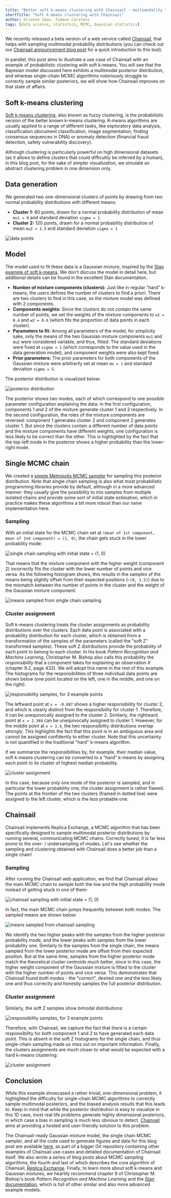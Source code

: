 ```yaml
---
title: "Better soft k-means clustering with Chainsail - multimodality treated right"
shortTitle: "Soft k-means clustering with Chainsail"
author: Etienne Jean, Simeon Carstens
tags: [data science, statistics, MCMC, bayesian statistics]
---
```


<!-- TODO: The link to the anouncement blog post is not working until PR #1256 lands. Make sure the link is right before merging this one. -->

We recently released a beta version of a web service called [Chainsail](https://chainsail.io/), that helps with sampling multimodal probability distributions (you can check out our [Chainsail announcement blog post](https://www.tweag.io/blog/2022-08-09-chainsail-announcement/) for a quick introduction to this tool).

In parallel, this post aims to illustrate a use case of Chainsail with an example of probabilistic clustering with soft k-means.
You will see that the Bayesian model discussed here exhibits a multimodal posterior distribution, and whereas single-chain MCMC algorithms notoriously struggle to correctly sample similar posteriors, we will show how Chainsail improves on that state of affairs.

## Soft k-means clustering

[Soft k-means clustering](https://en.wikipedia.org/wiki/Fuzzy_clustering), also known as fuzzy clustering, is the probabilistic version of the better known k-means clustering.
K-means algorithms are usually applied to a range of different tasks, like exploratory data analysis, classification (document classification, image segmentation, finding consensus sequences in DNA) or anomaly detection (financial fraud detection, safety vulnerability discovery).

Although clustering is particularly powerful on high dimensional datasets (as it allows to define clusters that could difficultly be inferred by a human), in this blog post, for the sake of simpler visualization, we simulate an abstract clustering problem in one dimension only.

## Data generation

We generated two one-dimensional clusters of points by drawing from two normal probability distributions with different means:

- **Cluster 1:** 80 points, drawn for a normal probability distribution of mean `mu1 = 0` and standard deviation `sigma = 1`
- **Cluster 2:** 120 points, drawn for a normal probability distribution of mean `mu2 = 1.5` and standard deviation `sigma = 1`

![data points](./data_points_1D.png)

## Model

The model used to fit these data is a Gaussian mixture, inspired by the [Stan example of soft k-means](https://mc-stan.org/docs/2_21/stan-users-guide/soft-k-means.html).
We don't discuss the model in detail here, but additional details can be found in the excellent Stan documentation.

- **Number of mixture components (clusters):** Just like in regular "hard" k-means, the users defines the number of clusters to find a priori. There are two clusters to find in this case, so the mixture model was defined with 2 components.
- **Components weights:** Since the clusters do not contain the same number of points, we set the weights of the mixture components to `w1 = 0.4` and `w2 = 0.6` (which fits the proportion of data points in each cluster).
- **Parameters to fit:** Among all parameters of the model, for simplicity sake, only the means of the two Gaussian mixture components `mu1` and `mu2` were considered variable, and thus, fitted. The standard deviations were fixed at `sigma = 1` (which corresponds to the value used in the data generation model), and component weights were also kept fixed.
- **Prior parameters:** The prior parameters for both components of the Gaussian mixture were arbitrarily set at mean `mu = 1` and standard deviation `sigma = 5`.

The posterior distribution is visualized below:

![posterior distribution](./posterior_1D.png)

The posterior shows two modes, each of which correspond to one possible parameter configuration explaining the data: in the first configuration, components 1 and 2 of the mixture generate cluster 1 and 2 respectively.
In the second configuration, the roles of the mixture components are reversed: component 1 generates cluster 2 and component 2 generates cluster 1.
But since the clusters contain a different number of data points and the mixture components have different weights, one configuration is less likely to be correct than the other.
This is highlighted by the fact that the top-left mode in the posterior shows a higher probability than the lower-right mode.

## Single MCMC chain

We created a [simple Metropolis MCMC sampler](https://www.tweag.io/blog/2019-10-25-mcmc-intro1/) for sampling this posterior distribution.
Note that single chain sampling is also what most probabilistic programming libraries provide by default, although in a more advanced manner: they usually give the possibility to mix samples from multiple isolated chains and provide some sort of initial state estimation, which in practice makes these algorithms a bit more robust than our naive implementation here.

### Sampling

With an initial state for the MCMC chain set at `(mean of 1st component, mean of 2nd component) = (1, 0)`, the chain gets stuck in the lower probability mode:

![single chain sampling with initial state = (1, 0)](./sampling_sc_initstate-1-0.png)

That means that the mixture component with the higher weight (component 2) incorrectly fits the cluster with the lower number of points and vice versa.
As the following histogram shows, this results in the samples of the means being slightly offset from their expected positions (`~(0, 1.5)`) due to the mismatch between the number of points in the cluster and the weight of the Gaussian mixture component:

![means sampled from single chain sampling](./samples_means_sc_initstate-1-0.png)

### Cluster assignment

Soft k-means clustering treats the cluster assignments as probability distributions over the clusters.
Each data point is associated with a probability distribution for each cluster, which is obtained from a transformation of the samples of the parameters (called the "soft Z" transformed samples).
These soft Z distributions provide the probability of each point to belong to each cluster.
In his book _Pattern Recognition and Machine Learning_, Christopher M. Bishop also calls this probability the _responsibility_ that a component takes for explaining an observation _X_ (chapter 9.2, page 432).
We will adopt this name in the rest of this example.
The histograms for the responsibilities of three individual data points are shown below (one point located on the left, one in the middle, and one on the right):

![responsibility samples, for 3 example points](./soft-z_samples_sc3.png)

The leftward point at `x = -0.687` shows a higher responsibility for cluster 2, and which is clearly distinct from the responsibility for cluster 1.
Therefore, it can be unequivocally assigned to the cluster 2.
Similarly, the rightward point at `x = 2.369` can be unequivocally assigned to cluster 1.
However, for the middle point at `x = 1.4`, the two responsibility distributions overlap strongly.
This highlights the fact that this point is in an ambiguous area and cannot be assigned confidently to either cluster.
Note that this uncertainty is not quantified in the traditional "hard" k-means algorithm.

If we summarize the responsibilities by, for example, their median value, soft k-means clustering can be converted to a "hard" k-means by assigning each point to its cluster of highest median probability.

![cluster assignment](./cluster_assignment_sc_initstate-1-0.png)

In this case, because only one mode of the posterior is sampled, and in particular the lower probability one, the cluster assignment is rather flawed.
The points at the frontier of the two clusters (framed in dotted line) were assigned to the left cluster, which is the less probable one.

## Chainsail

Chainsail implements Replica Exchange, a MCMC algorithm that has been specifically designed to sample multimodal posterior distributions by running several, communicating MCMC chains.
Correctly tuned, it is far less prone to the over- / undersampling of modes.
Let's see whether the sampling and clustering obtained with Chainsail does a better job than a single chain!

### Sampling

After running the Chainsail web application, we find that Chainsail allows the main MCMC chain to sample both the low and the high probability mode instead of getting stuck in one of them:

![chainsail sampling with initial state = (1, 0)](./sampling_chainsail_initstate-1-0.png)

In fact, the main MCMC chain jumps frequently between both modes.
The sampled means are shown below:

![means sampled from chainsail sampling](./samples_means_chainsail_initstate-1-0.png)

We identify the two higher peaks with the samples from the higher posterior probability mode, and the lower peaks with samples from the lower probability one.
Similarly to the samples from the single chain, the means sampled from the lower posterior mode are offset from their expected position.
But at the same time, samples from the higher posterior mode match the theoretical cluster centroids much better, since in this case, the higher weight component of the Gaussian mixture is fitted to the cluster with the higher number of points and vice versa.
This demonstrates that Chainsail found _both_ modes - the "correct", desired one _and_ the less likely one and thus correctly and honestly samples the full posterior distribution.

### Cluster assignment

Similarly, the soft Z samples show bimodal distributions:

![responsibility samples, for 3 example points](./soft-z_samples_chainsail3.png)

Therefore, with Chainsail, we capture the fact that there is a certain responsibility for _both_ component 1 and 2 to have generated each data point.
This is absent in the soft Z histograms for the single chain, and thus single-chain sampling made us miss out on important information.
Finally, the clusters assignments are much closer to what would be expected with a hard k-means clustering:

![cluster assignment](./cluster_assignment_chainsail_initstate-1-0.png)

## Conclusion

While this example showcased a rather trivial, one-dimensional problem, it highlighted the difficulty for single-chain MCMC algorithms to correctly sample multimodal posteriors, and the biased analysis results that this leads to.
Keep in mind that while the posterior distribution is easy to visualize in this 1D case, most real life problems generate highly dimensional posteriors, in which case a bias in sampling is much less obvious to detect.
[Chainsail](https://chainsail.io/) aims at providing a hosted and user-friendly solution to this problem.

The Chainsail-ready Gaussian mixture model, the single chain MCMC sampler, and all the code used to generate figures and data for this blog post are available [here](https://github.com/tweag/chainsail-resources/tree/main/examples/soft-kmeans), as part of a bigger Git repository containing other examples of Chainsail use-cases and detailed documentation of Chainsail itself.
We also wrote a series of blog posts about MCMC sampling algorithms, the fourth and last of which describes the core algorithm of Chainsail, [Replica Exchange](https://www.tweag.io/blog/2020-10-28-mcmc-intro-4/).
Finally, to learn more about soft k-means and Gaussian mixtures, we heartily recommend chapter 9 of Christopher M. Bishop's book _Pattern Recognition and Machine Learning_ and the [Stan documentation](https://mc-stan.org/docs/2_21/stan-users-guide/soft-k-means.html), which is full of other similar and also more advanced example models.
